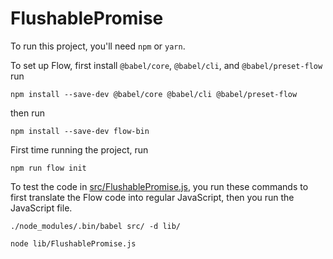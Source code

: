 # FlushablePromise

To run this project, you'll need `npm` or `yarn`. 

To set up Flow, first install `@babel/core`, `@babel/cli`, and `@babel/preset-flow` run
```console
npm install --save-dev @babel/core @babel/cli @babel/preset-flow
```

then run
```console
npm install --save-dev flow-bin
```
First time running the project, run
```console
npm run flow init
```


To test the code in [src/FlushablePromise.js](https://github.com/MariaBonde/FlushablePromise/blob/main/flowAttempt/src/FlushablePromise.js), you run these commands to first translate the Flow code into regular JavaScript, then you run the JavaScript file.

```console
./node_modules/.bin/babel src/ -d lib/  
```

```console
node lib/FlushablePromise.js  
```

